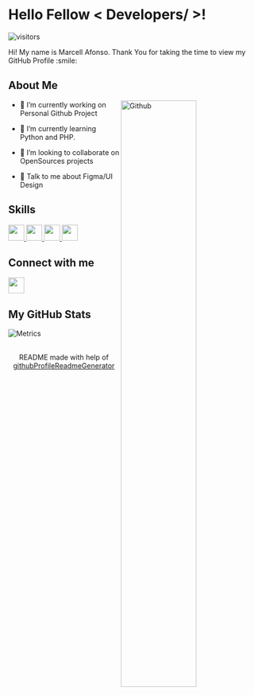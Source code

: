 <div align="center">

</div>

<h1> Hello Fellow < Developers/ >!  </h1>
<p align='center'>

![visitors](https://visitor-badge.glitch.me/badge?page_id=zmrclz.zmrclz)

</p>
<div size='20px'> Hi! My name is Marcell Afonso. Thank You for taking the time to view my GitHub Profile :smile: 
</div>

  <h2> About Me</h2>
<img width="55%" align="right" alt="Github" src="https://raw.githubusercontent.com/onimur/.github/master/.resources/git-header.svg" />


- 🔭 I’m currently working on Personal Github Project

- 🌱 I’m currently learning Python and PHP. 

- 👯 I’m looking to collaborate on OpenSources projects 

- 💬 Talk to me about Figma/UI Design 

<h2> Skills</h2>
<a href= https://github.com/zmrclz?tab=repositories&q=&type=&language=javascript&sort= > <img width ='32px' src ='https://raw.githubusercontent.com/rahulbanerjee26/githubAboutMeGenerator/main/icons/javascript.svg'> </a>
<a href= https://github.com/zmrclz?tab=repositories&q=&type=&language=html&sort= > <img width ='32px' src ='https://raw.githubusercontent.com/rahulbanerjee26/githubAboutMeGenerator/main/icons/html.svg'> </a>
<a href= https://github.com/zmrclz?tab=repositories&q=&type=&language=css&sort= > <img width ='32px' src ='https://raw.githubusercontent.com/rahulbanerjee26/githubAboutMeGenerator/main/icons/css.svg'> </a>
<a href= https://github.com/zmrclz?tab=repositories&q=&type=&language=figma&sort= > <img width ='32px' src ='https://raw.githubusercontent.com/rahulbanerjee26/githubAboutMeGenerator/main/icons/figma.svg'> </a>


<h2> Connect with me</h2>
<a href = 'https://www.linkedin.com/in/https://www.linkedin.com/in/afonsosanmarcell/'> <img width = '32px' align= 'center' src="https://raw.githubusercontent.com/rahulbanerjee26/githubAboutMeGenerator/main/icons/linked-in-alt.svg"/></a> 





<h2> My GitHub Stats  </h2>

![Metrics](https://metrics.lecoq.io/zmrclz?template=classic&config.timezone=America%2FToronto)



<br>
<footer align='center'>README made with help of <a href='https://github.com/rahulbanerjee26/githubProfileReadmeGenerator'>githubProfileReadmeGenerator</a> </footer>
